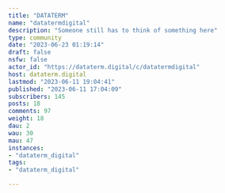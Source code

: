 ```yaml
---
title: "DATATERM" 
name: "datatermdigital"
description: "Someone still has to think of something here"
type: community
date: "2023-06-23 01:19:14"
draft: false
nsfw: false
actor_id: "https://dataterm.digital/c/datatermdigital"
host: dataterm.digital
lastmod: "2023-06-11 19:04:41"
published: "2023-06-11 17:04:09"
subscribers: 145
posts: 18
comments: 97
weight: 18
dau: 2
wau: 30
mau: 47
instances:
- "dataterm_digital"
tags: 
- "dataterm_digital"

---
```

